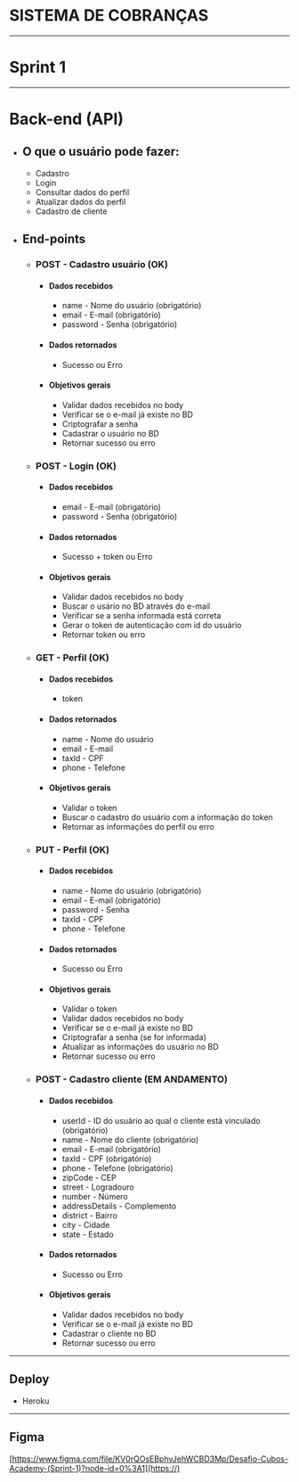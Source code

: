 # SISTEMA DE COBRANÇAS
---
# Sprint 1
---
# Back-end (API)

* ## O que o usuário pode fazer:
  * Cadastro
  * Login
  * Consultar dados do perfil
  * Atualizar dados do perfil
  * Cadastro de cliente

* ## End-points
  * ### POST - Cadastro usuário (OK)
    * #### Dados recebidos
      * name - Nome do usuário (obrigatório)
      * email - E-mail (obrigatório)
      * password - Senha (obrigatório)
    * #### Dados retornados
      * Sucesso ou Erro
    * #### Objetivos gerais
      * Validar dados recebidos no body
      * Verificar se o e-mail já existe no BD
      * Criptografar a senha
      * Cadastrar o usuário no BD
      * Retornar sucesso ou erro

  * ### POST - Login (OK)
    * #### Dados recebidos
      * email - E-mail (obrigatório)
      * password - Senha (obrigatório)
    * #### Dados retornados
      * Sucesso + token ou Erro
    * #### Objetivos gerais
      * Validar dados recebidos no body
      * Buscar o usário no BD através do e-mail
      * Verificar se a senha informada está correta
      * Gerar o token de autenticação com id do usuário
      * Retornar token ou erro

  * ### GET - Perfil (OK)
    * #### Dados recebidos
      * token
    * #### Dados retornados
      * name - Nome do usuário
      * email - E-mail
      * taxId - CPF
      * phone - Telefone
    * #### Objetivos gerais
      * Validar o token
      * Buscar o cadastro do usuário com a informação do token
      * Retornar as informações do perfil ou erro

  * ### PUT - Perfil (OK)
    * #### Dados recebidos
      * name - Nome do usuário (obrigatório)
      * email - E-mail (obrigatório)
      * password - Senha
      * taxId - CPF
      * phone - Telefone
    * #### Dados retornados
      * Sucesso ou Erro
    * #### Objetivos gerais
      * Validar o token
      * Validar dados recebidos no body
      * Verificar se o e-mail já existe no BD
      * Criptografar a senha (se for informada)      
      * Atualizar as informações do usuário no BD
      * Retornar sucesso ou erro

  * ### POST - Cadastro cliente (EM ANDAMENTO)
    * #### Dados recebidos
      * userId - ID do usuário ao qual o cliente está vinculado (obrigatório)
      * name - Nome do cliente (obrigatório)
      * email - E-mail (obrigatório)
      * taxId - CPF (obrigatório)
      * phone - Telefone (obrigatório)
      * zipCode - CEP
      * street - Logradouro
      * number - Número
      * addressDetails - Complemento
      * district - Bairro
      * city - Cidade
      * state - Estado
    * #### Dados retornados
      * Sucesso ou Erro
    * #### Objetivos gerais
      * Validar dados recebidos no body
      * Verificar se o e-mail já existe no BD
      * Cadastrar o cliente no BD
      * Retornar sucesso ou erro

---

## Deploy
* Heroku

---

## Figma
[https://www.figma.com/file/KV0rQOsEBphvJehWCBD3Mp/Desafio-Cubos-Academy-(Sprint-1)?node-id=0%3A1](https://)